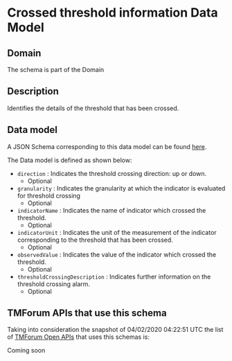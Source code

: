# Crossed threshold information Data Model

## Domain

The  schema is part of the  Domain

## Description

Identifies the details of the threshold that has been crossed.

## Data model

A JSON Schema corresponding to this data model can be found
[here](https://github.com/tmforum-rand/schemas/blob/candidates/Resource/CrossedThresholdInformation.schema.json).

The Data model is defined as shown below:
- `direction` : Indicates the threshold crossing direction: up or down.
  - Optional
- `granularity` : Indicates the granularity at which the indicator is evaluated for threshold crossing
  - Optional
- `indicatorName` : Indicates the name of indicator which crossed the threshold.
  - Optional
- `indicatorUnit` : Indicates the unit of the measurement of the indicator corresponding to the threshold that has been crossed.
  - Optional
- `observedValue` : Indicates the value of the indicator which crossed the threshold.
  - Optional
- `thresholdCrossingDescription` : Indicates further information on the threshold crossing alarm.
  - Optional




## TMForum APIs that use this schema

Taking into consideration the snapshot of 04/02/2020 04:22:51 UTC the list of [TMForum Open APIs](https://www.tmforum.org/open-apis/) that uses this schemas is:

Coming soon